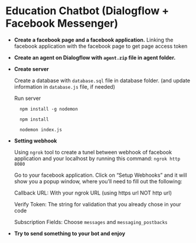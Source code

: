 # Education Chatbot (Dialogflow + Facebook Messenger) 

- **Create a facebook page and a facebook application.**  Linking the facebook application with the facebook page to get page access token 
- **Create an agent on Dialogflow with ```agent.zip``` file in agent folder.** 

- **Create server**

     Create a database with ```database.sql``` file in database folder. (and update information in ```database.js``` file, if needed)

     Run server  
     
        npm install -g nodemon

        npm install

        nodemon index.js


- **Setting webhook**

     Using ```ngrok``` tool to create a tunel between webhook of facebook application and your localhost by running this command: ```ngrok http 8080```

     Go to your facebook application. Click on “Setup Webhooks” and it will show you a popup window, where you’ll need to fill out the following:

     Callback URL: With your ngrok URL (using https url NOT http url)

     Verify Token: The string for validation that you already chose in your code

     Subscription Fields: Choose ```messages``` and ```messaging_postbacks```

- **Try to send something to your bot and enjoy**
